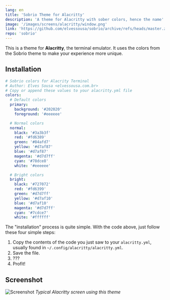 ```yaml
---
lang: en
title: 'Sobrio Theme for Alacritty'
description: 'A theme for Alacritty with sober colors, hence the name'
image: '/images/screens/alacritty/window.png'
link: 'https://github.com/elvessousa/sobrio/archive/refs/heads/master.zip'
repo: 'sobrio'
---
```


This is a theme for **Alacritty**, the terminal emulator. It uses the colors from the Sobrio theme to make your experience more unique.

## Installation

```yaml
# Sobrio colors for Alacrity Terminal
# Author: Elves Sousa <elvessousa.com.br>
# Copy or append these values to your alacritty.yml file
colors:
  # Default colors
  primary:
    background: '#202020'
    foreground: '#eeeeee'

  # Normal colors
  normal:
    black: '#3a3b3f'
    red: '#fd6389'
    green: '#84afd7'
    yellow: '#d7af87'
    blue: '#d7af87'
    magenta: '#d7d7ff'
    cyan: '#78dce8'
    white: '#eeeeee'

  # Bright colors
  bright:
    black: '#727072'
    red: '#fd6399'
    green: '#d7d7ff'
    yellow: '#d7af10'
    blue: '#d7af10'
    magenta: '#d7d7ff'
    cyan: '#7cdce7'
    white: '#ffffff'
```

The "installation" process is quite simple. With the code above, just follow these four simple steps:

1. Copy the contents of the code you just saw to your `alacritty.yml`, usually found in `~/.config/alacritty/alacritty.yml`.
2. Save the file.
3. ???
4. Profit!

## Screenshot

![Screenshot](../images/screens/alacritty/window.png)
_Typical Alacritty screen using this theme_

